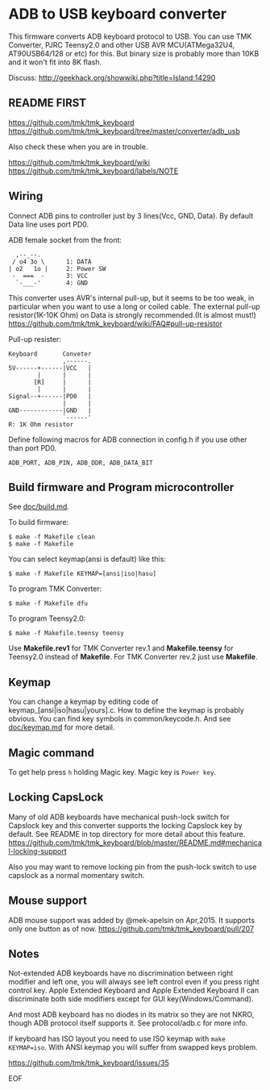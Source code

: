 ADB to USB keyboard converter
=============================
This firmware converts ADB keyboard protocol to USB.
You can use TMK Converter, PJRC Teensy2.0 and other USB AVR MCU(ATMega32U4, AT90USB64/128 or etc) for this. But binary size is probably more than 10KB and it won't fit into 8K flash.

Discuss: http://geekhack.org/showwiki.php?title=Island:14290



README FIRST
------------
https://github.com/tmk/tmk_keyboard
https://github.com/tmk/tmk_keyboard/tree/master/converter/adb_usb

Also check these when you are in trouble.

https://github.com/tmk/tmk_keyboard/wiki
https://github.com/tmk/tmk_keyboard/labels/NOTE


Wiring
------
Connect ADB pins to controller just by 3 lines(Vcc, GND, Data). By default Data line uses port PD0.

ADB female socket from the front:

      ,--_--.
     / o4 3o \      1: DATA
    | o2   1o |     2: Power SW
     -  ===  -      3: VCC
      `-___-'       4: GND

This converter uses AVR's internal pull-up, but it seems to be too weak, in particular when you want to use a long or coiled cable. The external pull-up resistor(1K-10K Ohm) on Data is strongly recommended.(It is almost must!)
https://github.com/tmk/tmk_keyboard/wiki/FAQ#pull-up-resistor

Pull-up resister:

    Keyboard       Conveter
                   ,------.
    5V------+------|VCC   |
            |      |      |
           [R]     |      |
            |      |      |
    Signal--+------|PD0   |
                   |      |
    GND------------|GND   |
                   `------'
    R: 1K Ohm resistor


Define following macros for ADB connection in config.h if you use other than port PD0.

    ADB_PORT, ADB_PIN, ADB_DDR, ADB_DATA_BIT


Build firmware and Program microcontroller
------------------------------------------
See [doc/build.md](../../tmk_core/doc/build.md).

To build firmware:

    $ make -f Makefile clean
    $ make -f Makefile

You can select keymap(ansi is default) like this:

    $ make -f Makefile KEYMAP=[ansi|iso|hasu]

To program TMK Converter:

    $ make -f Makefile dfu

To program Teensy2.0:

    $ make -f Makefile.teensy teensy

Use **Makefile.rev1** for TMK Converter rev.1 and **Makefile.teensy** for Teensy2.0 instead of **Makefile**. For TMK Converter rev.2 just use **Makefile**.


Keymap
------
You can change a keymap by editing code of keymap_[ansi|iso|hasu|yours].c.
How to define the keymap is probably obvious. You can find key symbols in common/keycode.h. And see [doc/keymap.md](../../tmk_core/doc/keymap.md) for more detail.


Magic command
-------------
To get help press `h` holding Magic key. Magic key is `Power key`.


Locking CapsLock
----------------
Many of old ADB keyboards have mechanical push-lock switch for Capslock key and this converter supports the locking Capslock key by default. See README in top directory for more detail about this feature.
https://github.com/tmk/tmk_keyboard/blob/master/README.md#mechanical-locking-support

Also you may want to remove locking pin from the push-lock switch to use capslock as a normal momentary switch.


Mouse support
-------------
ADB mouse support was added by @mek-apelsin on Apr,2015. It supports only one button as of now.
https://github.com/tmk/tmk_keyboard/pull/207


Notes
-----
Not-extended ADB keyboards have no discrimination between right modifier and left one,
you will always see left control even if you press right control key.
Apple Extended Keyboard and Apple Extended Keyboard II can discriminate both side
modifiers except for GUI key(Windows/Command).

And most ADB keyboard has no diodes in its matrix so they are not NKRO,
though ADB protocol itself supports it. See protocol/adb.c for more info.

If keyboard has ISO layout you need to use ISO keymap with `make KEYMAP=iso`. With ANSI
keymap you will suffer from swapped keys problem.

https://github.com/tmk/tmk_keyboard/issues/35

EOF
